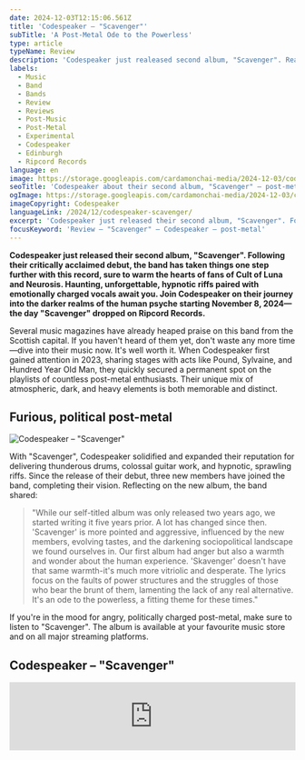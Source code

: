 ```yaml
---
date: 2024-12-03T12:15:06.561Z
title: 'Codespeaker – "Scavenger"'
subTitle: 'A Post-Metal Ode to the Powerless'
type: article
typeName: Review
description: 'Codespeaker just realeased second album, "Scavenger". Read my review now and listen to this post-metal highlight!'
labels:
  - Music
  - Band
  - Bands
  - Review
  - Reviews
  - Post-Music
  - Post-Metal
  - Experimental
  - Codespeaker
  - Edinburgh
  - Ripcord Records
language: en
image: https://storage.googleapis.com/cardamonchai-media/2024-12-03/codespeaker-scavenger-soundsvegan-com-jpg-imagine-282828_676767_1024_768/640.webp
seoTitle: 'Codespeaker about their second album, "Scavenger" – post-metal review'
ogImage: https://storage.googleapis.com/cardamonchai-media/2024-12-03/codespeaker-scavenger-soundsvegan-com-og-jpg-imagine-282828_676767_1200_628/640.webp
imageCopyright: Codespeaker
languageLink: /2024/12/codespeaker-scavenger/
excerpt: 'Codespeaker just released their second album, "Scavenger". Following their critically acclaimed debut, the band has taken things one step further with this record, sure to warm the hearts of fans of Cult of Luna and Neurosis. Haunting, unforgettable, hypnotic riffs paired with emotionally charged vocals await you. Join Codespeaker on their journey into the darker realms of the human psyche starting November 8, 2024—the day "Scavenger" dropped on Ripcord Records.'
focusKeyword: 'Review – "Scavenger" – Codespeaker – post-metal'
---
```


**Codespeaker just released their second album, "Scavenger". Following their critically acclaimed debut, the band has taken things one step further with this record, sure to warm the hearts of fans of Cult of Luna and Neurosis. Haunting, unforgettable, hypnotic riffs paired with emotionally charged vocals await you. Join Codespeaker on their journey into the darker realms of the human psyche starting November 8, 2024—the day "Scavenger" dropped on Ripcord Records.**

Several music magazines have already heaped praise on this band from the Scottish capital. If you haven't heard of them yet, don't waste any more time—dive into their music now. It's well worth it. When Codespeaker first gained attention in 2023, sharing stages with acts like Pound, Sylvaine, and Hundred Year Old Man, they quickly secured a permanent spot on the playlists of countless post-metal enthusiasts. Their unique mix of atmospheric, dark, and heavy elements is both memorable and distinct.

## Furious, political post-metal

![Codespeaker – "Scavenger"](https://storage.googleapis.com/cardamonchai-media/2024-12-03/codespeaker-scavenger-soundsvegan-com-album-artwork-jpg-imagine-e8e8e8_7b7b7b_425_383/640.webp 'Codespeaker – "Scavenger"')

With "Scavenger", Codespeaker solidified and expanded their reputation for delivering thunderous drums, colossal guitar work, and hypnotic, sprawling riffs. Since the release of their debut, three new members have joined the band, completing their vision. Reflecting on the new album, the band shared:

> "While our self-titled album was only released two years ago, we started writing it five years prior. A lot has changed since then. 'Scavenger' is more pointed and aggressive, influenced by the new members, evolving tastes, and the darkening sociopolitical landscape we found ourselves in. Our first album had anger but also a warmth and wonder about the human experience. 'Skavenger' doesn't have that same warmth-it's much more vitriolic and desperate. The lyrics focus on the faults of power structures and the struggles of those who bear the brunt of them, lamenting the lack of any real alternative. It's an ode to the powerless, a fitting theme for these times."

If you're in the mood for angry, politically charged post-metal, make sure to listen to "Scavenger". The album is available at your favourite music store and on all major streaming platforms.

## Codespeaker – "Scavenger"

<iframe
  style="border: 0; width: 100%; height: 120px;"
  src="https://bandcamp.com/EmbeddedPlayer/album=1456062117/size=large/bgcol=ffffff/linkcol=5c9b72/tracklist=false/artwork=small/transparent=true/"
  seamless
>
  <a href="https://codespeaker.bandcamp.com/album/scavenger">
    Scavenger by Codespeaker
  </a>
</iframe>

